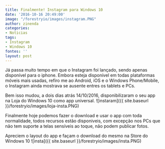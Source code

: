 ```yaml
---
title: Finalmente! Instagram para Windows 10
date: '2016-10-16 20:49:00'
image: "/forestryio/images/instagram.PNG"
author: zinenda
categories:
- Noticias
tags:
- Instagram
- Windows 10
fontes: ''
layout: post
---
```

Já passa muito tempo em que o Instagram foi lançado, sendo apenas disponível para o iphone. Embora esteja disponível em todas plataformas móveis mais usadas, refiro me ao Android, iOS e o Windows Phone/Mobile, o Instagram ainda mostrava se ausente entres os tablets e PCs.

Bem isso mudou, a dois dias atrás 14/10/2016, disponibilizaram o seu app na Loja do Windows 10 como app universal.
![instaram]({{ site.baseurl }}/forestryio/images/loja-insta.PNG)

Finalmente hoje podemos fazer o download e usar o app com toda normalidade, todos recursos estão disponiveis, com excepção nos PCs que não tem suporte a telas sensíveis ao toque, não podem publicar fotos.

Apreciem o layout do app e façam o download do mesmo na Store do Windows 10
![insta]({{ site.baseurl }}/forestryio/images/insta.PNG)
